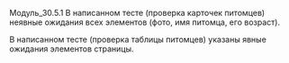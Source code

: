 Модуль_30.5.1
В написанном тесте (проверка карточек питомцев) неявные ожидания всех элементов (фото, имя питомца, его возраст).

В написанном тесте (проверка таблицы питомцев) указаны явные ожидания элементов страницы.
